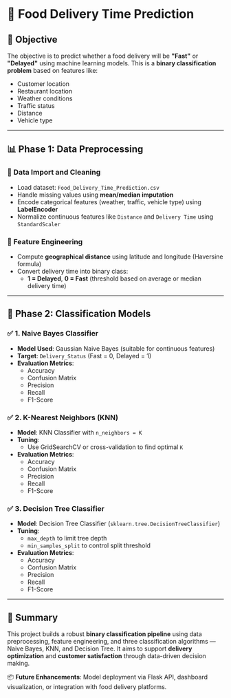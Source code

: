 # 🚚 Food Delivery Time Prediction

## 🎯 Objective
The objective is to predict whether a food delivery will be **"Fast"** or **"Delayed"** using machine learning models. This is a **binary classification problem** based on features like:
- Customer location
- Restaurant location
- Weather conditions
- Traffic status
- Distance
- Vehicle type

---

## 📊 Phase 1: Data Preprocessing

### 🔹 Data Import and Cleaning
- Load dataset: `Food_Delivery_Time_Prediction.csv`
- Handle missing values using **mean/median imputation**
- Encode categorical features (weather, traffic, vehicle type) using **LabelEncoder**
- Normalize continuous features like `Distance` and `Delivery Time` using `StandardScaler`

### 🔹 Feature Engineering
- Compute **geographical distance** using latitude and longitude (Haversine formula)
- Convert delivery time into binary class:
  - **1 = Delayed**, **0 = Fast** (threshold based on average or median delivery time)

---

## 🧠 Phase 2: Classification Models

### ✅ 1. Naive Bayes Classifier
- **Model Used**: Gaussian Naive Bayes (suitable for continuous features)
- **Target**: `Delivery_Status` (Fast = 0, Delayed = 1)
- **Evaluation Metrics**:
  - Accuracy
  - Confusion Matrix
  - Precision
  - Recall
  - F1-Score

### ✅ 2. K-Nearest Neighbors (KNN)
- **Model**: KNN Classifier with `n_neighbors = K`
- **Tuning**:
  - Use GridSearchCV or cross-validation to find optimal `K`
- **Evaluation Metrics**:
  - Accuracy
  - Confusion Matrix
  - Precision
  - Recall
  - F1-Score

### ✅ 3. Decision Tree Classifier
- **Model**: Decision Tree Classifier (`sklearn.tree.DecisionTreeClassifier`)
- **Tuning**:
  - `max_depth` to limit tree depth
  - `min_samples_split` to control split threshold
- **Evaluation Metrics**:
  - Accuracy
  - Confusion Matrix
  - Precision
  - Recall
  - F1-Score

---

## 📌 Summary
This project builds a robust **binary classification pipeline** using data preprocessing, feature engineering, and three classification algorithms — Naive Bayes, KNN, and Decision Tree. It aims to support **delivery optimization** and **customer satisfaction** through data-driven decision making.

📦 **Future Enhancements**: Model deployment via Flask API, dashboard visualization, or integration with food delivery platforms.
